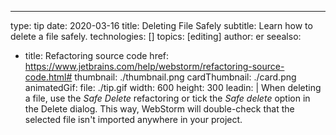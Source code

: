 ---
type: tip
date: 2020-03-16
title: Deleting File Safely
subtitle: Learn how to delete a file safely.
technologies: []
topics: [editing]
author: er
seealso:
- title: Refactoring source code
  href: https://www.jetbrains.com/help/webstorm/refactoring-source-code.html#
thumbnail: ./thumbnail.png
cardThumbnail: ./card.png
animatedGif:
  file: ./tip.gif
  width: 600
  height: 300
leadin: |
  When deleting a file, use the *Safe Delete* refactoring or tick the *Safe delete* 
  option in the Delete dialog. This way, WebStorm will double-check that the 
  selected file isn't imported anywhere in your project.
